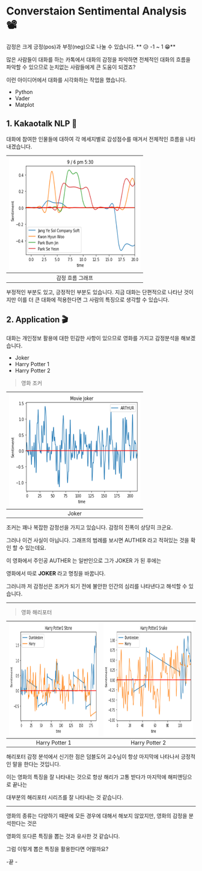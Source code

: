 # Converstaion Sentimental Analysis 📽

감정은 크게 긍정(pos)과 부정(neg)으로 나눌 수 있습니다.
** 😥 -1  ~ 1 😁**

많은 사람들이 대화를 하는 카톡에서 대화의 감정을 파악하면 전체적인 대화의 흐름을 파악할 수 있으므로
눈치없는 사람들에게 큰 도움이 되겠죠? 

이런 아이디어에서 대화를 시각화하는 작업을 했습니다.

* Python
* Vader
* Matplot

## 1. Kakaotalk NLP 📱
대화에 참여한 인물들에 대하여 각 메세지별로 감성점수를 매겨서 전체적인 흐름을 나타내겠습니다.

|<a href="#"><img src="./images/img1.png" width="350px" height="300px" title ="Main Window" alt="hello!" /></a>| 
|:--:| 
| 감정 흐름 그래프 |
부정적인 부분도 있고, 긍정적인 부분도 있습니다. 
지금 대화는 단편적으로 나타난 것이지만
이를 더 큰 대화에 적용한다면 그 사람의 특징으로 생각할 수 있습니다.

## 2. Application 🎬

대화는 개인정보 활용에 대한 민감한 사항이 있으므로 영화를 가지고 
감정분석을 해보겠습니다.

* Joker 
* Harry Potter 1
* Harry Potter 2



> 영화 조커


|<a href="#"><img src="./images/img2.png" width="350px" height="300px" title ="Joker" alt="hello!" /></a>| 
|:--:| 
| Joker |

조커는 꽤나 복잡한 감정선을 가지고 있습니다. 감정의 진폭이 상당히 크군요.

그러나 이건 사실이 아닙니다. 그래프의 범례를 보시면 AUTHER 라고 적혀있는 것을 확인 할 수 있는데요.

이 영화에서 주인공 AUTHER 는 일반인으로 그가 JOKER 가 된 후에는 

영화에서 따로 **JOKER** 라고 명칭을 바꿉니다. 

그러니까 저 감정선은 조커가 되기 전에 불안한 인간의 심리를 나타낸다고 해석할 수 있습니다.

---

> 영화 해리포터

|<a href="#"><img src="./images/img3.png" width="350px" height="300px" title ="Main Window" alt="hello!" /></a>| <a href="#"><img src="./images/img4.png" width="350px" height="300px" title ="Main Window" alt="hello!" /></a>| 
|:--:|:--:| 
| Harry Potter 1 | Harry Potter 2 |

해리포터 감정 분석에서 신기한 점은 덤블도어 교수님이 항상 마지막에 나타나서 긍정적인 말을 한다는 것입니다. 

이는 영화의 특징을 잘 나타내는 것으로 항상 해리가 고통 받다가 마지막에 해피앤딩으로 끝나는 

대부분의 해리포터 시리즈를 잘 나타내는 것 같습니다. 

---

영화의 종류는 다양하기 때문에 모든 경우에 대해서 해보지 않았지만, 영화의 감정을 분석한다는 것은 

영화의 또다른 특징을 뽑는 것과 유사한 것 같습니다. 

그럼 이렇게 뽑은 특징을 활용한다면 어떨까요?

-끝 - 

